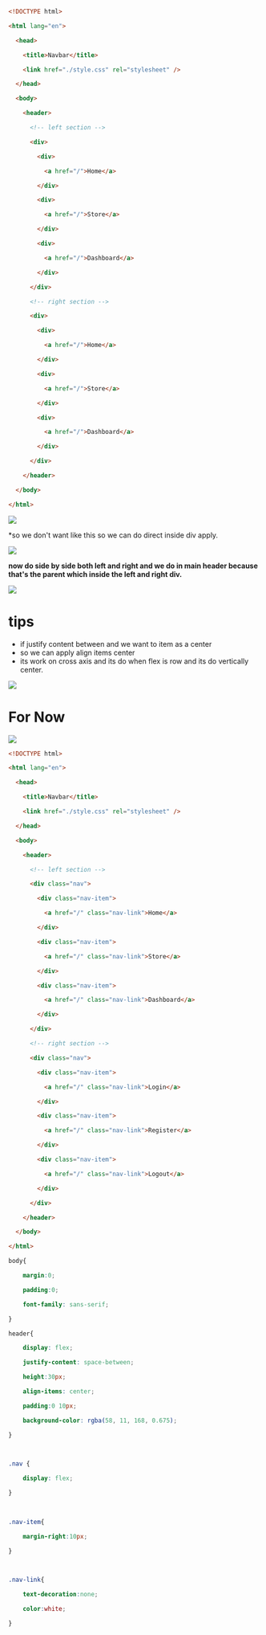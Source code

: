 ```html
<!DOCTYPE html>

<html lang="en">

  <head>

    <title>Navbar</title>

    <link href="./style.css" rel="stylesheet" />

  </head>

  <body>

    <header>

      <!-- left section -->

      <div>

        <div>

          <a href="/">Home</a>

        </div>

        <div>

          <a href="/">Store</a>

        </div>

        <div>

          <a href="/">Dashboard</a>

        </div>

      </div>

      <!-- right section -->

      <div>

        <div>

          <a href="/">Home</a>

        </div>

        <div>

          <a href="/">Store</a>

        </div>

        <div>

          <a href="/">Dashboard</a>

        </div>

      </div>

    </header>

  </body>

</html>
```
![](https://i.imgur.com/UpMp4Oi.png)


*so we don't want like this so we can do direct inside div apply.

![](https://i.imgur.com/KyTo2PE.png)


**now do side by side both left and right and we do in main header because that's the parent which inside the left and right div.**

![](https://i.imgur.com/KgoQpvH.png)


# tips

- if justify content between and we want to item as a center 
- so we can apply align items center
- its work on cross axis and its do when flex is row and its do vertically center.

![](https://i.imgur.com/KhzQHWx.png)


# For Now 

![](https://i.imgur.com/QIP0nRd.png)


```html
<!DOCTYPE html>

<html lang="en">

  <head>

    <title>Navbar</title>

    <link href="./style.css" rel="stylesheet" />

  </head>

  <body>

    <header>

      <!-- left section -->

      <div class="nav">

        <div class="nav-item">

          <a href="/" class="nav-link">Home</a>

        </div>

        <div class="nav-item">

          <a href="/" class="nav-link">Store</a>

        </div>

        <div class="nav-item">

          <a href="/" class="nav-link">Dashboard</a>

        </div>

      </div>

      <!-- right section -->

      <div class="nav">

        <div class="nav-item">

          <a href="/" class="nav-link">Login</a>

        </div>

        <div class="nav-item">

          <a href="/" class="nav-link">Register</a>

        </div>

        <div class="nav-item">

          <a href="/" class="nav-link">Logout</a>

        </div>

      </div>

    </header>

  </body>

</html>
```


```css
body{

    margin:0;

    padding:0;

    font-family: sans-serif;

}

header{

    display: flex;

    justify-content: space-between;

    height:30px;

    align-items: center;

    padding:0 10px;

    background-color: rgba(58, 11, 168, 0.675);

}

  

.nav {

    display: flex;

}

  

.nav-item{

    margin-right:10px;

}

  

.nav-link{

    text-decoration:none;

    color:white;

}
```

